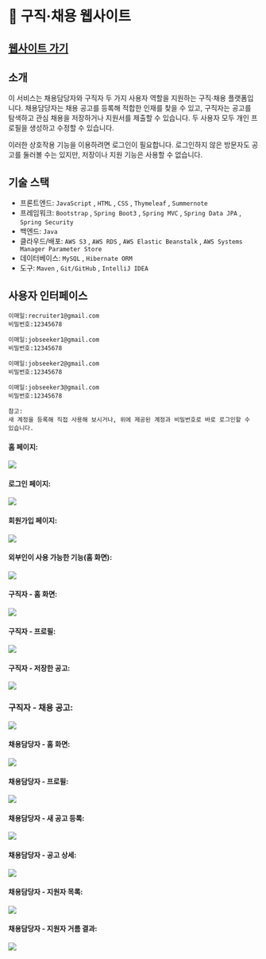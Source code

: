 👔 구직·채용 웹사이트
===

[웹사이트 가기](http://jackycoder.us-east-2.elasticbeanstalk.com/)
--

소개
---
이 서비스는 채용담당자와 구직자 두 가지 사용자 역할을 지원하는 구직·채용 플랫폼입니다. 채용담당자는 채용 공고를 등록해 적합한 인재를 찾을 수 있고, 구직자는 공고를 탐색하고 관심 채용을 저장하거나 지원서를 제출할 수 있습니다. 두 사용자 모두 개인 프로필을 생성하고 수정할 수 있습니다.

이러한 상호작용 기능을 이용하려면 로그인이 필요합니다. 로그인하지 않은 방문자도 공고를 둘러볼 수는 있지만, 저장이나 지원 기능은 사용할 수 없습니다.


기술 스택
---
* 프론트엔드: `JavaScript` , `HTML` , `CSS` , `Thymeleaf` , `Summernote`
* 프레임워크: `Bootstrap` , `Spring Boot3` , `Spring MVC` , `Spring Data JPA` , `Spring Security`
* 백엔드: `Java`
* 클라우드/배포: `AWS S3` , `AWS RDS` , `AWS Elastic Beanstalk` , `AWS Systems Manager Parameter Store`
* 데이터베이스: `MySQL` , `Hibernate ORM`
* 도구: `Maven` , `Git/GitHub` , `IntelliJ IDEA`


사용자 인터페이스
---
    이매일:recruiter1@gmail.com
    비밀번호:12345678 

    이매일:jobseeker1@gmail.com
    비밀번호:12345678

    이매일:jobseeker2@gmail.com
    비밀번호:12345678

    이매일:jobseeker3@gmail.com
    비밀번호:12345678
    
    참고:
    새 계정을 등록해 직접 사용해 보시거나, 위에 제공된 계정과 비밀번호로 바로 로그인할 수 있습니다.
    
#### 홈 페이지:
![](photos/homepage.png)

#### 로그인 페이지:
![](photos/login.png)

#### 회원가입 페이지:
![](photos/register.png)

#### 외부인이 사용 가능한 기능(홈 화면):
![](photos/guest.png)

#### 구직자 - 홈 화면:
![](photos/jobseeker-homepage.png)

#### 구직자 - 프로필:
![](photos/jobseeker-profile.png)

#### 구직자 - 저장한 공고:
![](photos/jobseeker-save-jobs.png)

### 구직자 - 채용 공고:
![](photos/jobseeker-apply.png)

#### 채용담당자 - 홈 화면:
![](photos/recruiter-homepage.png)

#### 채용담당자 - 프로필:
![](photos/recruiter-profile.png)

#### 채용담당자 - 새 공고 등록:
![](photos/recruiter-post-new-job.png)

#### 채용담당자 - 공고 상세:
![](photos/recruiter-job-details.png)

#### 채용담당자 - 지원자 목록:
![](photos/recruiter-job-applicant-list.png)

#### 채용담당자 - 지원자 거름 결과:
![](photos/recruiter-filter-results.png)
